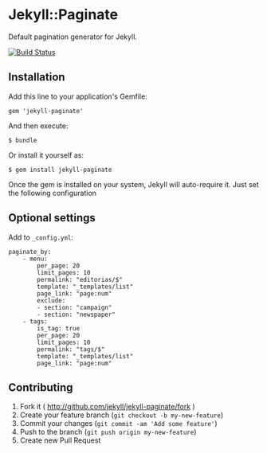 # Jekyll::Paginate

Default pagination generator for Jekyll.

[![Build Status](https://secure.travis-ci.org/jekyll/jekyll-paginate.svg?branch=master)](https://travis-ci.org/jekyll/jekyll-paginate)

## Installation

Add this line to your application's Gemfile:

    gem 'jekyll-paginate'

And then execute:

    $ bundle

Or install it yourself as:

    $ gem install jekyll-paginate

Once the gem is installed on your system, Jekyll will auto-require it. Just set the following configuration

## Optional settings

 Add to `_config.yml`:

    paginate_by:
        - menu:
            per_page: 20
            limit_pages: 10
            permalink: "editorias/$"
            template: "_templates/list"
            page_link: "page:num"
            exclude:
            - section: "campaign"
            - section: "newspaper"
        - tags:
            is_tag: true
            per_page: 20
            limit_pages: 10
            permalink: "tags/$"
            template: "_templates/list"
            page_link: "page:num"



## Contributing

1. Fork it ( http://github.com/jekyll/jekyll-paginate/fork )
2. Create your feature branch (`git checkout -b my-new-feature`)
3. Commit your changes (`git commit -am 'Add some feature'`)
4. Push to the branch (`git push origin my-new-feature`)
5. Create new Pull Request

